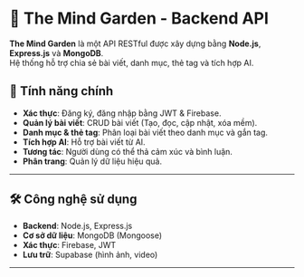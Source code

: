 
# 🌱 The Mind Garden - Backend API

**The Mind Garden** là một API RESTful được xây dựng bằng **Node.js**, **Express.js** và **MongoDB**.  
Hệ thống hỗ trợ chia sẻ bài viết, danh mục, thẻ tag và tích hợp AI.  

## 🚀 Tính năng chính
- **Xác thực**: Đăng ký, đăng nhập bằng JWT & Firebase.
- **Quản lý bài viết**: CRUD bài viết (Tạo, đọc, cập nhật, xóa mềm).
- **Danh mục & thẻ tag**: Phân loại bài viết theo danh mục và gắn tag.
- **Tích hợp AI**: Hỗ trợ bài viết từ AI.
- **Tương tác**: Người dùng có thể thả cảm xúc và bình luận.
- **Phân trang**: Quản lý dữ liệu hiệu quả.

---

## 🛠️ Công nghệ sử dụng
- **Backend**: Node.js, Express.js
- **Cơ sở dữ liệu**: MongoDB (Mongoose)
- **Xác thực**: Firebase, JWT
- **Lưu trữ**: Supabase (hình ảnh, video)
---
